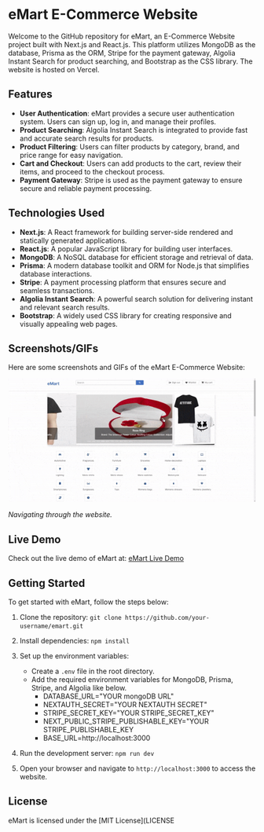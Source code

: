 # eMart E-Commerce Website

<!-- ![eMart Logo](/path/to/logo.png) -->

Welcome to the GitHub repository for eMart, an E-Commerce Website project built with Next.js and React.js. This platform utilizes MongoDB as the database, Prisma as the ORM, Stripe for the payment gateway, Algolia Instant Search for product searching, and Bootstrap as the CSS library. The website is hosted on Vercel.

## Features

- **User Authentication**: eMart provides a secure user authentication system. Users can sign up, log in, and manage their profiles.
- **Product Searching**: Algolia Instant Search is integrated to provide fast and accurate search results for products.
- **Product Filtering**: Users can filter products by category, brand, and price range for easy navigation.
- **Cart and Checkout**: Users can add products to the cart, review their items, and proceed to the checkout process.
- **Payment Gateway**: Stripe is used as the payment gateway to ensure secure and reliable payment processing.

## Technologies Used

- **Next.js**: A React framework for building server-side rendered and statically generated applications.
- **React.js**: A popular JavaScript library for building user interfaces.
- **MongoDB**: A NoSQL database for efficient storage and retrieval of data.
- **Prisma**: A modern database toolkit and ORM for Node.js that simplifies database interactions.
- **Stripe**: A payment processing platform that ensures secure and seamless transactions.
- **Algolia Instant Search**: A powerful search solution for delivering instant and relevant search results.
- **Bootstrap**: A widely used CSS library for creating responsive and visually appealing web pages.

## Screenshots/GIFs

Here are some screenshots and GIFs of the eMart E-Commerce Website:

![Demo](/screenshots//ezgif-4-eaf3777a33.gif)

_Navigating through the website._

<!-- ![Home Page](/screenshots/screencapture-mshop-seven-vercel-app-2023-06-19-06_07_02.png)
_Home Page._

![Login/Register](/screenshots/login-register.png)
_Login and Register page_

![Product Searching](/screenshots/screencapture-mshop-seven-vercel-app-2023-06-19-06_13_56.png)
_Searching Product_

![Product Filtering](/screenshots/screencapture-mshop-seven-vercel-app-products-2023-06-19-06_10_59.png)
_Product Filtering Page._

![Product Details](/screenshots/screencapture-mshop-seven-vercel-app-products-13-2023-06-19-06_17_46.png)
_Product Details Page._

![Cart](/screenshots/cart.png)
_Cart Page._

![Checkout](/screenshots/checkout.png)
_Stripe Checkout Page._ -->

## Live Demo

Check out the live demo of eMart at: [eMart Live Demo](https://mshop-seven.vercel.app/signin-signup)

## Getting Started

To get started with eMart, follow the steps below:

1. Clone the repository: `git clone https://github.com/your-username/emart.git`
2. Install dependencies: `npm install`
3. Set up the environment variables:

   - Create a `.env` file in the root directory.
   - Add the required environment variables for MongoDB, Prisma, Stripe, and Algolia like below.
     - DATABASE_URL="YOUR mongoDB URL"
     - NEXTAUTH_SECRET="YOUR NEXTAUTH SECRET"
     - STRIPE_SECRET_KEY="YOUR STRIPE_SECRET_KEY"
     - NEXT_PUBLIC_STRIPE_PUBLISHABLE_KEY="YOUR STRIPE_PUBLISHABLE_KEY
     - BASE_URL=http://localhost:3000

4. Run the development server: `npm run dev`
5. Open your browser and navigate to `http://localhost:3000` to access the website.

## License

eMart is licensed under the [MIT License](LICENSE
